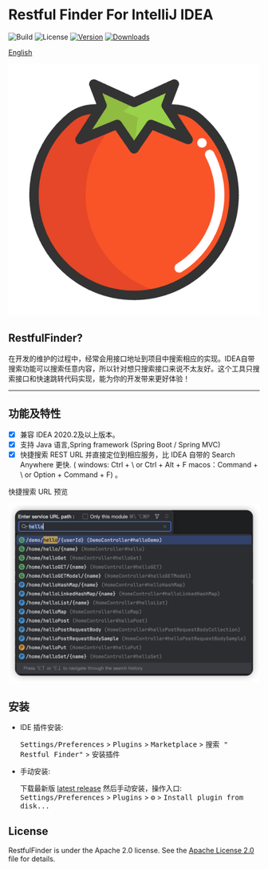 # Restful Finder For IntelliJ IDEA

![Build](https://github.com/mustache/RestfulFinder/workflows/Build/badge.svg)
![License](https://img.shields.io/badge/license-Apache--2.0-green.svg)
[![Version](https://img.shields.io/jetbrains/plugin/v/cn.com.mustache.plugins.restful.finder.svg)](https://plugins.jetbrains.com/plugin/23652-restful-finder)
[![Downloads](https://img.shields.io/jetbrains/plugin/d/cn.com.mustache.plugins.restful.finder.svg)](https://plugins.jetbrains.com/plugin/23652-restful-finder)

[English](README.md)

![logo.png](img/logo.png)

## RestfulFinder?
在开发的维护的过程中，经常会用接口地址到项目中搜索相应的实现。IDEA自带搜索功能可以搜索任意内容，所以针对想只搜索接口来说不太友好。这个工具只搜索接口和快速跳转代码实现，能为你的开发带来更好体验！

---

## 功能及特性

- [x] 兼容 IDEA 2020.2及以上版本。
- [x] 支持 Java 语言,Spring framework (Spring Boot / Spring MVC)
- [x] 快捷搜索 REST URL 并直接定位到相应服务，比 IDEA 自带的 Search Anywhere 更快. ( windows: Ctrl + \ or Ctrl + Alt + F  macos：Command + \ or Option + Command + F) 。

快捷搜索 URL 预览

![searchService.png](img/searchApis.png)

## 安装

- IDE 插件安装:

  <kbd>Settings/Preferences</kbd> > <kbd>Plugins</kbd> > <kbd>Marketplace</kbd> > <kbd>搜索 "
  Restful Finder"</kbd> >
  <kbd>安装插件</kbd>

- 手动安装:

  下载最新版 [latest release](https://github.com/mustache-cn/RestfulFinder/releases/latest) 然后手动安装，操作入口:
  <kbd>Settings/Preferences</kbd> > <kbd>Plugins</kbd> > <kbd>⚙️</kbd> > <kbd>Install plugin from disk...</kbd>



## License

RestfulFinder is under the Apache 2.0 license. See the [Apache License 2.0](http://www.apache.org/licenses/LICENSE-2.0) file for details.
